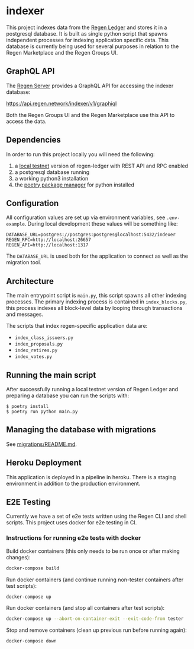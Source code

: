 # indexer

This project indexes data from the [Regen Ledger](https://github.com/regen-network/regen-ledger/) and stores it in a postgresql database.
It is built as single python script that spawns independent processes for indexing application specific data.
This database is currently being used for several purposes in relation to the Regen Marketplace and the Regen Groups UI.

## GraphQL API

The [Regen Server](https://github.com/regen-network/regen-server/) provides a GraphQL API for accessing the indexer database:

https://api.regen.network/indexer/v1/graphiql

Both the Regen Groups UI and the Regen Marketplace use this API to access the data.

## Dependencies

In order to run this project locally you will need the following:

1. a [local testnet](https://docs.regen.network/ledger/get-started/local-testnet.html) version of regen-ledger with REST API and RPC enabled
2. a postgresql database running
3. a working python3 installation
4. the [poetry package manager](https://python-poetry.org/docs/#installation) for python installed

## Configuration

All configuration values are set up via environment variables, see `.env-example`.
During local development these values will be something like:

```
DATABASE_URL=postgres://postgres:postgres@localhost:5432/indexer
REGEN_RPC=http://localhost:26657
REGEN_API=http://localhost:1317
```

The `DATABASE_URL` is used both for the application to connect as well as the migration tool.

## Architecture

The main entrypoint script is `main.py`, this script spawns all other indexing processes.
The primary indexing process is contained in `index_blocks.py`, this process indexes all block-level data by looping through transactions and messages.

The scripts that index regen-specific application data are:

- `index_class_issuers.py`
- `index_proposals.py`
- `index_retires.py`
- `index_votes.py`

## Running the main script

After successfully running a local testnet version of Regen Ledger and preparing a database you can run the scripts with:

```
$ poetry install
$ poetry run python main.py
```

## Managing the database with migrations

See [migrations/README.md](migrations/README.md).

## Heroku Deployment

This application is deployed in a pipeline in heroku.
There is a staging environment in addition to the production environment.

## E2E Testing

Currently we have a set of e2e tests written using the Regen CLI and shell scripts.
This project uses docker for e2e testing in CI.

### Instructions for running e2e tests with docker

Build docker containers (this only needs to be run once or after making changes):

```sh
docker-compose build
```

Run docker containers (and continue running non-tester containers after test scripts):

```sh
docker-compose up
```

Run docker containers (and stop all containers after test scripts):

```sh
docker-compose up --abort-on-container-exit --exit-code-from tester
```

Stop and remove containers (clean up previous run before running again):

```sh
docker-compose down
```
